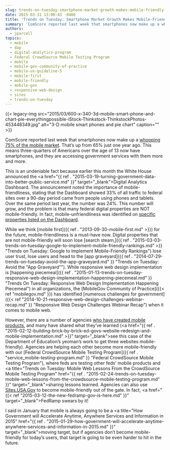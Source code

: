 ```yaml
---
slug: trends-on-tuesday-smartphone-market-growth-makes-mobile-friendly-a-must
date: 2015-03-31 13:00:43 -0400
title: 'Trends on Tuesday: Smartphone Market Growth Makes Mobile-Friendly a Must'
summary: 'ComScore reported last week that smartphones now make up a whopping 75% of the mobile market. That’s up from 65% just one year ago. This means three-quarters of Americans over the age of 13 now have smartphones, and they are accessing government services with them more and more. This is an undeniable fact because earlier this'
authors:
  - jparcell
topics:
  - mobile
  - dap
  - digital-analytics-program
  - Federal CrowdSource Mobile Testing Program
  - mobile
  - mobile-gov-community-of-practice
  - mobile-ux-guideline-5
  - mobile-first
  - mobile-friendly
  - mobile-gov
  - responsive-web-design
  - sites
  - trends-on-tuesday
---
```


{{< legacy-img src="2015/03/600-x-340-3d-mobile-smart-phone-and-chart-pie-everythingpossible-iStock-Thinkstock-ThinkstockPhotos-453448349.jpg" alt="3-D mobile smart phones and pie chart" caption="" >}} 

ComScore reported last week that smartphones now make up a [whopping 75% of the mobile market](http://www.mobilemarketingwatch.com/smartphones-now-three-quarters-of-the-mobile-market-49151/). That’s up from 65% just one year ago. This means three-quarters of Americans over the age of 13 now have smartphones, and they are accessing government services with them more and more.

This is an undeniable fact because earlier this month the White House announced the <a href="{{ ref . "2015-03-19-turning-government-data-into-better-public-service.md" }}" target="_blank">Digital Analytics Dashboard</a>. The announcement noted the importance of mobile-friendliness, stating that the Dashboard showed 33% of all traffic to federal sites over a 90-day period came from people using phones and tablets. Over the same period last year, the number was 24%. This number will grow, and the problem is that many federal digital properties are NOT mobile-friendly. In fact, mobile-unfriendliness was identified on <a href="http://www.nextgov.com/mobile/2015/03/4-most-popular-dot-govs-arent-mobile-friendly/108135/" target="_blank">specific properties listed on the Dashboard</a>.

While we think [mobile first]({{ ref . "2013-09-30-mobile-first.md" >}}) for the future, mobile-friendliness is a must-have now. Digital properties that are not mobile-friendly will soon lose [search steam,]({{ ref . "2015-03-03-trends-on-tuesday-google-to-implement-mobile-friendly-rankings.md" >}} "Trends on Tuesday: Google to Implement Mobile-Friendly Rankings") lose user trust, lose users and head to the [app graveyard]({{ ref . "2014-07-29-trends-on-tuesday-avoid-the-app-graveyard.md" }} "Trends on Tuesday: Avoid the "App Graveyard""). While responsive web design implementation is [happening piecemeal]({{ ref . "2015-01-13-trends-on-tuesday-responsive-web-design-implementation-happening-piecemeal.md" }} "Trends On Tuesday: Responsive Web Design Implementation Happening Piecemeal") in all organizations, the [MobileGov Community of Practice]({{< ref "mobilegov.md" }}) has identified [numerous challenges for government]({{< ref "2014-10-21-responsive-web-design-challenges-webinar-recap.md" }} "Responsive Web Design Challenges Webinar Recap") when it comes to mobile web.

However, there are a number of agencies [who have created mobile products](http://www.usa.gov/mobileapps.shtml), and many have shared what they&#8217;ve learned (<a href="{{ ref . "2015-02-12-building-brick-by-brick-ed-govs-website-redesign-and-mobile-implementation.md" >}}" target="_blank">see this case of the Department of Education&#8217;s yeoman&#8217;s work to get three websites mobile-friendly</a>). Agencies are helping each other become more mobile-friendly with our [Federal CrowdSource Mobile Testing Program]({{ ref . "service_mobile-testing-program.md" }} "Federal CrowdSource Mobile Testing Program"), where feds are testing other feds&#8217; mobile products and <a title="Trends on Tuesday: Mobile Web Lessons From the CrowdSource Mobile Testing Program" href="{{ ref . "2015-02-24-trends-on-tuesday-mobile-web-lessons-from-the-crowdsource-mobile-testing-program.md" }}" target="_blank">sharing lessons learned</a>. Agencies can also use <a href="https://sites.usa.gov/" target="_blank">Sites.USA.Gov</a> to become mobile-friendly out of the gate. In fact, <a href="{{< ref "2015-03-12-the-new-fedramp-gov-is-here.md" }}" target="_blank">FedRamp swears by it</a>!

I said in January that mobile is always going to be a <a title="How Government will Accelerate Anytime, Anywhere Services and Information in 2015" href="{{ ref . "2015-01-29-how-government-will-accelerate-anytime-anywhere-services-and-information-in-2015.md" }}" target="_blank">moving target</a>, but if agencies don&#8217;t become mobile-friendly for today&#8217;s users, that target is going to be even harder to hit in the future.